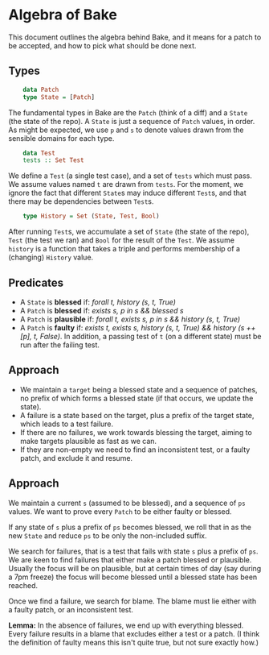 # Algebra of Bake

This document outlines the algebra behind Bake, and it means for a patch to be accepted, and how to pick what should be done next.

## Types
```haskell
    data Patch
    type State = [Patch]
```
The fundamental types in Bake are the `Patch` (think of a diff) and a `State` (the state of the repo). A `State` is just a sequence of `Patch` values, in order. As might be expected, we use `p` and `s` to denote values drawn from the sensible domains for each type.
```haskell
    data Test
    tests :: Set Test
```
We define a `Test` (a single test case), and a set of `tests` which must pass. We assume values named `t` are drawn from `tests`. For the moment, we ignore the fact that different `State`s may induce different `Test`s, and that there may be dependencies between `Test`s.
```haskell
    type History = Set (State, Test, Bool)
```
After running `Test`s, we accumulate a set of `State` (the state of the repo), `Test` (the test we ran) and `Bool` for the result of the `Test`. We assume `history` is a function that takes a triple and performs membership of a (changing) `History` value.

## Predicates

* A `State` is **blessed** if: _forall t, history (s, t, True)_
* A `Patch` is **blessed** if: _exists s, p in s && blessed s_
* A `Patch` is **plausible** if: _forall t, exists s, p in s && history (s, t, True)_
* A `Patch` is **faulty** if: _exists t, exists s, history (s, t, True) && history (s ++ [p], t, False)_. In addition, a passing test of `t` (on a different state) must be run after the failing test.

## Approach

* We maintain a `target` being a blessed state and a sequence of patches, no prefix of which forms a blessed state (if that occurs, we update the state).
* A failure is a state based on the target, plus a prefix of the target state, which leads to a test failure.
* If there are no failures, we work towards blessing the target, aiming to make targets plausible as fast as we can.
* If they are non-empty we need to find an inconsistent test, or a faulty patch, and exclude it and resume.

## Approach

We maintain a current `s` (assumed to be blessed), and a sequence of `ps` values. We want to prove every `Patch` to be either faulty or blessed.

If any state of `s` plus a prefix of `ps` becomes blessed, we roll that in as the new `State` and reduce `ps` to be only the non-included suffix.

We search for failures, that is a test that fails with state `s` plus a prefix of `ps`. We are keen to find failures that either make a patch blessed or plausible. Usually the focus will be on plausible, but at certain times of day (say during a 7pm freeze) the focus will become blessed until a blessed state has been reached.

Once we find a failure, we search for blame. The blame must lie either with a faulty patch, or an inconsistent test.

**Lemma:** In the absence of failures, we end up with everything blessed. Every failure results in a blame that excludes either a test or a patch. (I think the definition of faulty means this isn't quite true, but not sure exactly how.)

